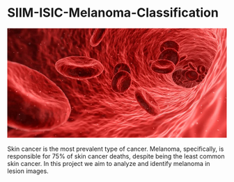 # SIIM-ISIC-Melanoma-Classification

![](https://github.com/CodingWitcher/SIIM-ISIC-Melanoma-Classification/blob/master/images_for_readme/rbc.webp)

Skin cancer is the most prevalent type of cancer. Melanoma, specifically, is responsible for 75% of skin cancer deaths, despite being the least common skin cancer. In this project we aim to analyze and identify melanoma in lesion images.
